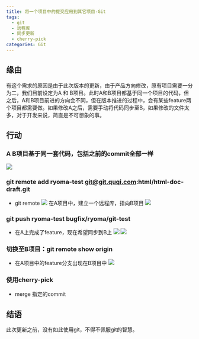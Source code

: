 ```yaml
---
title: 将一个项目中的提交应用到其它项目-Git
tags:
  - git
  - 远程库
  - 同步更新
  - cherry-pick
categories: Git
---
```


## 缘由
有这个需求的原因是由于此次版本的更新，由于产品方向修改，原有项目需要一分为二，我们目前设定为A 和 B项目。此时A和B项目都基于同一个项目的代码，但之后，A和B项目前进的方向会不同，但在版本推进的过程中，会有某些feature两个项目都需要做。如果修改A之后，需要手动将代码同步至B，如果修改的文件太多，对于开发来说，简直是不可想象的事。
<!-- more -->

## 行动
### A B项目基于同一套代码，包括之前的commit全部一样
![](https://img.ryoma.top/Git/2_0.png)

### git remote add ryoma-test git@git.quqi.com:html/html-doc-draft.git
- git remote
![](https://img.ryoma.top/Git/2_2.png)
在A项目中，建立一个远程库，指向B项目
![](https://img.ryoma.top/Git/2_1.png)

### git push ryoma-test bugfix/ryoma/git-test
- 在A上完成了feature，现在希望同步到B上
![](https://img.ryoma.top/Git/2_4.png)
![](https://img.ryoma.top/Git/2_3.png)

### 切换至B项目：git remote show origin
- 在A项目中的feature分支出现在B项目中
![](https://img.ryoma.top/Git/2_5.png)

### 使用cherry-pick
- merge 指定的commit

## 结语
此次更新之前，没有如此使用git，不得不佩服git的智慧。